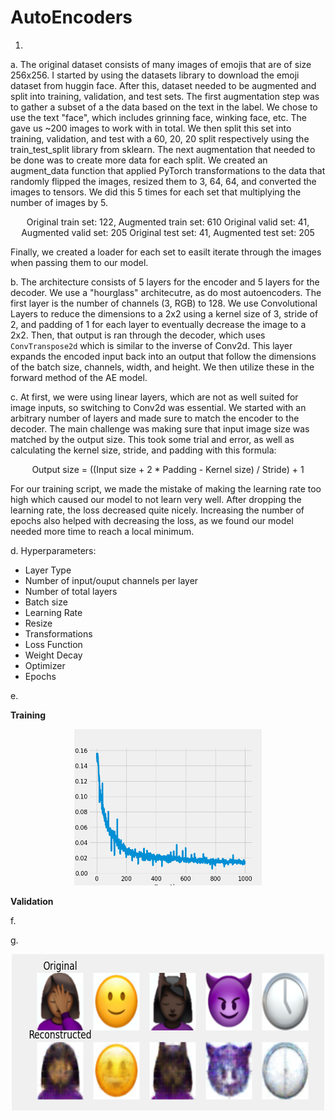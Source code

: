 # AutoEncoders

1. 

a. The original dataset consists of many images of emojis that are of size 256x256. I started by using the datasets library to download the emoji dataset from huggin face. After this, dataset needed to be augmented and split into training, validation, and test sets. The first augmentation step was to gather a subset of a the data based on the text in the label. We chose to use the text "face", which includes grinning face, winking face, etc. The gave us ~200 images to work with in total. We then split this set into training, validation, and test with a 60, 20, 20 split respectively using the train_test_split library from sklearn. The next augmentation that needed to be done was to create more data for each split. We created an augment_data function that applied PyTorch transformations to the data that randomly flipped the images, resized them to 3, 64, 64, and converted the images to tensors. We did this 5 times for each set that multiplying the number of images by 5. 

<center>
Original train set: 122, Augmented train set: 610
Original valid set: 41, Augmented valid set: 205
Original test set: 41, Augmented test set: 205
</center>

Finally, we created a loader for each set to easilt iterate through the images when passing them to our model.

b. The architecture consists of 5 layers for the encoder and 5 layers for the decoder. We use a "hourglass" architecutre, as do most autoencoders. The first layer is the number of channels (3, RGB) to 128. We use Convolutional Layers to reduce the dimensions to a 2x2 using a kernel size of 3, stride of 2, and padding of 1 for each layer to eventually decrease the image to a 2x2. Then, that output is ran through the decoder, which uses `ConvTranspose2d` which is similar to the inverse of Conv2d. This layer expands the encoded input back into an output that follow the dimensions of the batch size, channels, width, and height. We then utilize these in the forward method of the AE model.

c. At first, we were using linear layers, which are not as well suited for image inputs, so switching to Conv2d was essential. We started with an arbitrary number of layers and made sure to match the encoder to the decoder. The main challenge was making sure that input image size was matched by the output size. This took some trial and error, as well as calculating the kernel size, stride, and padding with this formula:

<center>
Output size = ((Input size + 2 * Padding - Kernel size) / Stride) + 1
</center>

For our training script, we made the mistake of making the learning rate too high which caused our model to not learn very well. After dropping the learning rate, the loss decreased quite nicely. Increasing the number of epochs also helped with decreasing the loss, as we found our model needed more time to reach a local minimum. 

d. Hyperparameters:

- Layer Type
- Number of input/ouput channels per layer
- Number of total layers
- Batch size
- Learning Rate
- Resize 
- Transformations
- Loss Function
- Weight Decay
- Optimizer
- Epochs

e. 

**Training**
<center>
<img src="loss_plots/training/loss_vs_iterations.png" alt="Alt text" width="300" height="250">
</center>

**Validation**

f.

g. <center>
<img src="output_plots/training/input_vs_output.png" alt="Alt text" width="500" height="250">
</center>
